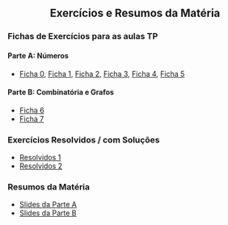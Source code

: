 
<h2 align="center"> Exercícios e Resumos da Matéria</h2>  

### Fichas de Exercícios para as aulas TP

#### Parte A: Números
- [Ficha 0](http://cfloren.wdfiles.com/local--files/discreta/Problemas0.pdf), [Ficha 1](http://cfloren.wdfiles.com/local--files/discreta/Problemas1.pdf), [Ficha 2](http://cfloren.wdfiles.com/local--files/discreta/Problemas2.pdf), [Ficha 3](http://cfloren.wdfiles.com/local--files/discreta/Problemas3.pdf), [Ficha 4](http://cfloren.wdfiles.com/local--files/discreta/Problemas4.pdf), [Ficha 5](http://cfloren.wdfiles.com/local--files/discreta/Problemas5.pdf)

#### Parte B: Combinatória e Grafos
- [Ficha 6](http://cfloren.wdfiles.com/local--files/discreta/Problemas6.pdf)
- [Ficha 7](http://cfloren.wdfiles.com/local--files/discreta/Problemas7.pdf)

### Exercícios Resolvidos / com Soluções
- [Resolvidos 1](http://cfloren.wdfiles.com/local--files/discreta/Resolvidos1.pdf) 
- [Resolvidos 2](http://cfloren.wdfiles.com/local--files/discreta/Resolvidos2.pdf) 

<!-- ### Exercícios Adicionais -->

### Resumos da Matéria
- [Slides da Parte A](http://cfloren.wdfiles.com/local--files/discreta/Slides-ITN.pdf)
- [Slides da Parte B](http://cfloren.wdfiles.com/local--files/discreta/Slides-ICE.pdf)
